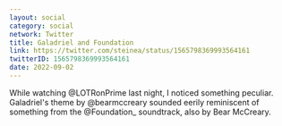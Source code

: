 ```yaml
---
layout: social
category: social
network: Twitter
title: Galadriel and Foundation
link: https://twitter.com/steinea/status/1565798369993564161
twitterID: 1565798369993564161
date: 2022-09-02
---
```


While watching @LOTRonPrime last night, I noticed something peculiar. Galadriel's theme by @bearmccreary sounded eerily reminiscent of something from the @Foundation_ soundtrack, also by Bear McCreary.
